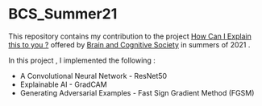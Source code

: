# BCS_Summer21
This repository contains my contribution to the project [How Can I Explain this to you ?](https://drive.google.com/file/d/1aDrTmo2THhrPZFxrsPW7lDFptYprrd_e/view?usp=sharing) offered by [Brain and Cognitive Society](https://bcs-iitk.github.io/) in summers of 2021 .

In this project , I implemented the following :
- A Convolutional Neural Network - ResNet50
- Explainable AI - GradCAM 
- Generating Adversarial Examples - Fast Sign Gradient Method (FGSM)
